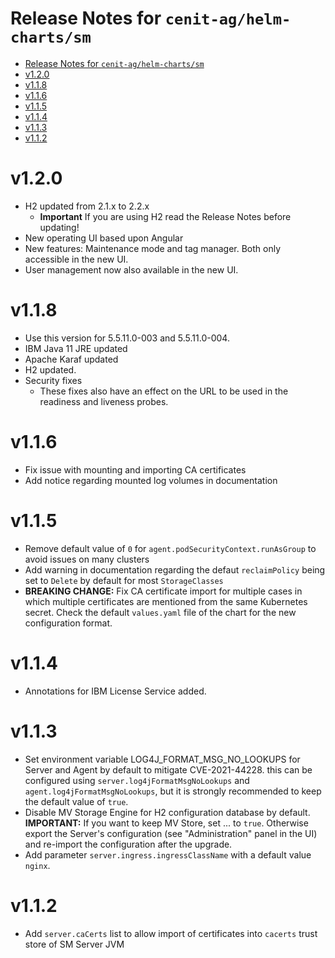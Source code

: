 Release Notes for `cenit-ag/helm-charts/sm`
===

<!-- TOC -->

- [Release Notes for `cenit-ag/helm-charts/sm`](#release-notes-for-cenit-aghelm-chartssm)
- [v1.2.0](#v120)
- [v1.1.8](#v118)
- [v1.1.6](#v116)
- [v1.1.5](#v115)
- [v1.1.4](#v114)
- [v1.1.3](#v113)
- [v1.1.2](#v112)

<!-- /TOC -->

# v1.2.0

- H2 updated from 2.1.x to 2.2.x
  - **Important** If you are using H2 read the Release Notes before updating!
- New operating UI based upon Angular
- New features: Maintenance mode and tag manager. Both only accessible in the new UI.
- User management now also available in the new UI.

# v1.1.8

- Use this version for 5.5.11.0-003 and 5.5.11.0-004.
- IBM Java 11 JRE updated
- Apache Karaf updated
- H2 updated.
- Security fixes
  - These fixes also have an effect on the URL to be used in the readiness and liveness probes.

# v1.1.6

- Fix issue with mounting and importing CA certificates
- Add notice regarding mounted log volumes in documentation

# v1.1.5

- Remove default value of `0` for `agent.podSecurityContext.runAsGroup` to avoid issues on many clusters
- Add warning in documentation regarding the defaut `reclaimPolicy` being set to `Delete` by default for most `StorageClasses`
- __BREAKING CHANGE:__ Fix CA certificate import for multiple cases in which multiple certificates are mentioned from the same Kubernetes secret. Check the default `values.yaml` file of the chart for the new configuration format.

# v1.1.4
- Annotations for IBM License Service added.

# v1.1.3
- Set environment variable LOG4J_FORMAT_MSG_NO_LOOKUPS for Server and Agent by default to mitigate CVE-2021-44228. this can be configured using `server.log4jFormatMsgNoLookups` and `agent.log4jFormatMsgNoLookups`, but it is strongly recommended to keep the default value of `true`.
- Disable MV Storage Engine for H2 configuration database by default. __IMPORTANT:__ If you want to keep MV Store, set ... to `true`. Otherwise export the Server's configuration (see "Administration" panel in the UI) and re-import the configuration after the upgrade.
- Add parameter `server.ingress.ingressClassName` with a default value `nginx`.

# v1.1.2
- Add `server.caCerts` list to allow import of certificates into `cacerts` trust store of SM Server JVM
